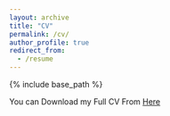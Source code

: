 ```yaml
---
layout: archive
title: "CV"
permalink: /cv/
author_profile: true
redirect_from:
  - /resume
---
```


{% include base_path %}


You can Download my Full CV From [Here](files/cv.pdf)

 <!--
Education
======
 * Ph.D in Version Control Theory, GitHub University, 2018 (expected) 
* M.Sc. in Biotechnology, E-JUST University, 2023
* B.Sc. in Botany and Microbiology, Sohag University, 2017
-->
<!--
Work experience
======
* Spring 2024: Academic Pages Collaborator
  * Github University
  * Duties includes: Updates and improvements to template
  * Supervisor: The Users

* Fall 2015: Research Assistant
  * Github University
  * Duties included: Merging pull requests
  * Supervisor: Professor Hub

* Summer 2015: Research Assistant
  * Github University
  * Duties included: Tagging issues
  * Supervisor: Professor Git
  -->

<!--
Skills
======
* Linux / Shell
* R Programming
  * Data Analysis
  * Data Visualization
  * Markdown
* Python 

-->

<!-- 
Publications
======
  <ul>{% for post in site.publications reversed %}
    {% include archive-single-cv.html %}
  {% endfor %}</ul>


Talks
======
  <ul>{% for post in site.talks reversed %}
    {% include archive-single-talk-cv.html  %}
  {% endfor %}</ul>
  
Teaching
======
  <ul>{% for post in site.teaching reversed %}
    {% include archive-single-cv.html %}
  {% endfor %}</ul>
  
Service and leadership
======
* Currently signed in to 43 different slack teams

-->
